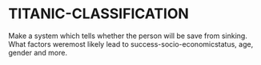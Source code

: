 # TITANIC-CLASSIFICATION
Make a system which tells whether the person will be save from sinking. What factors weremost likely lead to success-socio-economicstatus, age, gender and more.
